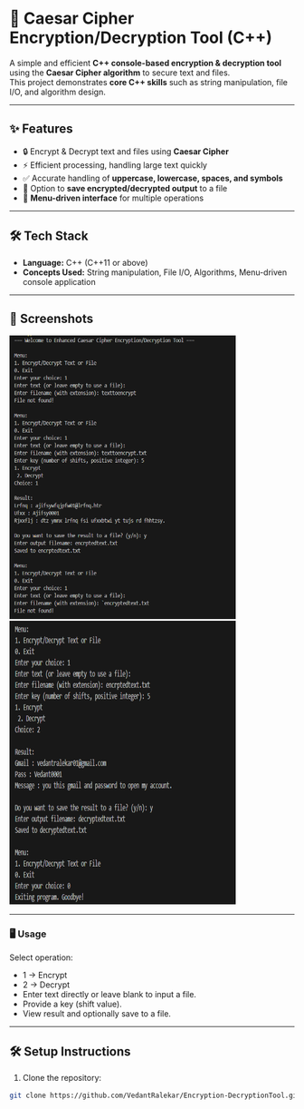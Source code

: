 # 🔐 Caesar Cipher Encryption/Decryption Tool (C++)

A simple and efficient **C++ console-based encryption & decryption tool** using the **Caesar Cipher algorithm** to secure text and files.  
This project demonstrates **core C++ skills** such as string manipulation, file I/O, and algorithm design.  

---

## ✨ Features
- 🔒 Encrypt & Decrypt text and files using **Caesar Cipher**  
- ⚡ Efficient processing, handling large text quickly  
- ✅ Accurate handling of **uppercase, lowercase, spaces, and symbols**  
- 💾 Option to **save encrypted/decrypted output** to a file  
- 🎯 **Menu-driven interface** for multiple operations  

---

## 🛠️ Tech Stack
- **Language:** C++ (C++11 or above)  
- **Concepts Used:** String manipulation, File I/O, Algorithms, Menu-driven console application  

---
## 📸 Screenshots
<p float="left">
   <img src="https://github.com/VedantRalekar/Encryption-DecryptionTool/blob/main/Screenshot%202025-09-20%20165046.png" width="400"height="500"/>
  <img src="https://github.com/VedantRalekar/Encryption-DecryptionTool/blob/main/Screenshot%202025-09-20%20165111.png" width="400"height="500"/>
</p>

---
### 🖥️ Usage

Select operation:
- 1 → Encrypt
- 2 → Decrypt
- Enter text directly or leave blank to input a file.
- Provide a key (shift value).
- View result and optionally save to a file.
  
---
##  🛠️ Setup Instructions
1. Clone the repository:
```bash
git clone https://github.com/VedantRalekar/Encryption-DecryptionTool.git
       
